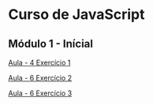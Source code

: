 # Curso de JavaScript

## Módulo 1 - Inícial

[Aula - 4 Exercício 1](/cv/Aula-04/0001.html)

[Aula - 6 Exercício 2](/cv/Aula-06/0002.html)

[Aula - 6 Exercício 3](/cv/Aula-06/0004.html)

